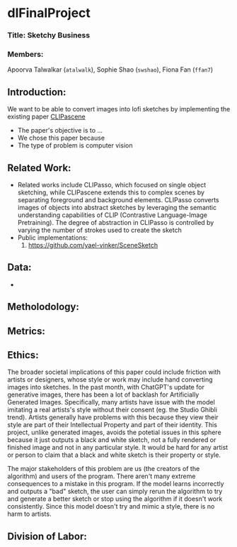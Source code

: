 # dlFinalProject

### Title: Sketchy Business

### Members: 
Apoorva Talwalkar (`atalwalk`), Sophie Shao (`swshao`), Fiona Fan (`ffan7`)

## Introduction:

We want to be able to convert images into lofi sketches by implementing the existing paper [CLIPascene](https://arxiv.org/pdf/2211.17256) 

* The paper's objective is to ...
* We chose this paper because
* The type of problem is computer vision

## Related Work:

* Related works include CLIPasso, which focused on single object sketching, while CLIPascene extends this to complex scenes by separating foreground and background elements. CLIPasso converts images of objects into abstract sketches by leveraging the semantic understanding capabilities of CLIP (Contrastive Language-Image Pretraining). The degree of abstraction in CLIPasso is controlled by varying the number of strokes used to create the sketch
* Public implementations:
  1. https://github.com/yael-vinker/SceneSketch

## Data:

* 

## Metholodology:

## Metrics:

## Ethics:
The broader societal implications of this paper could include friction with artists or designers, whose style or work may include hand converting images into sketches. In the past month, with ChatGPT's update for generative images, there has been a lot of backlash for Artificially Generated Images. Specifically, many artists have issue with the model imitating a real artists's style without their consent (eg. the Studio Ghibli trend). Artists generally have problems with this because they view their style are part of their Intellectual Property and part of their identity. This project, unlike generated images, avoids the potetial issues in this sphere because it just outputs a black and white sketch, not a fully rendered or finished image and not in any particular style. It would be hard for any artist or person to claim that a black and white sketch is their property or style.

The major stakeholders of this problem are us (the creators of the algorithm) and users of the program. There aren't many extreme consequences to a mistake in this program. If the model learns incorrectly and outputs a "bad" sketch, the user can simply rerun the algorithm to try and generate a better sketch or stop using the algorithm if it doesn't work consistently. Since this model doesn't try and mimic a style, there is no harm to artists.

## Division of Labor:
